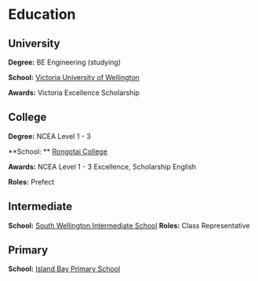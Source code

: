 # Education

## University
**Degree:** BE Engineering (studying)

**School:** [Victoria University of Wellington](https://www.wgtn.ac.nz/engineering)

**Awards:** Victoria Excellence Scholarship

## College
**Degree:** NCEA Level 1 - 3

**School: ** [Rongotai College](https://www.rongotai.school.nz/)

**Awards:** NCEA Level 1 - 3 Excellence, Scholarship English

**Roles:** Prefect

## Intermediate
**School:** [South Wellington Intermediate School](http://www.swis.school.nz/)
**Roles:** Class Representative

## Primary
**School:** [Island Bay Primary School](https://www.islandbay.school.nz/)
